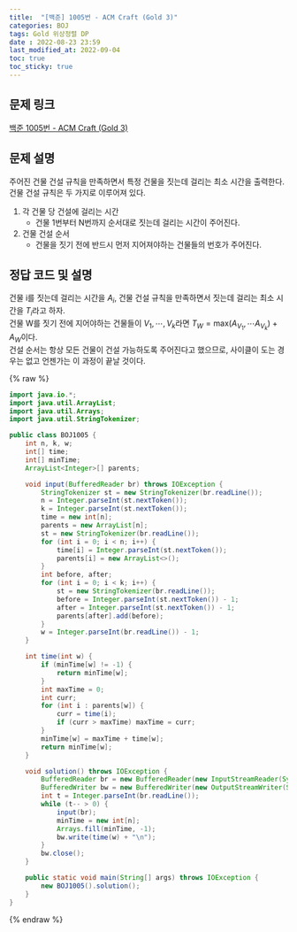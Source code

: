 ```yaml
---
title:  "[백준] 1005번 - ACM Craft (Gold 3)"
categories: BOJ
tags: Gold 위상정렬 DP
date : 2022-08-23 23:59
last_modified_at: 2022-09-04
toc: true
toc_sticky: true
---
```


## 문제 링크

[백준 1005번 - ACM Craft (Gold 3)](https://www.acmicpc.net/problem/1005)

## 문제 설명

주어진 건물 건설 규칙을 만족하면서 특정 건물을 짓는데 걸리는 최소 시간을 출력한다.
건물 건설 규칙은 두 가지로 이루어져 있다.

1. 각 건물 당 건설에 걸리는 시간
   - 건물 1번부터 N번까지 순서대로 짓는데 걸리는 시간이 주어진다.
2. 건물 건설 순서
   - 건물을 짓기 전에 반드시 먼저 지어져야하는 건물들의 번호가 주어진다.

## 정답 코드 및 설명

건물 i를 짓는데 걸리는 시간을 $A_i$, 건물 건설 규칙을 만족하면서 짓는데 걸리는 최소 시간을 $T_i$라고 하자.  
건물 W를 짓기 전에 지어야하는 건물들이 $V_1, \cdots, V_k$라면 $T_W = \textrm{max}(A_{V_1}, \cdots A_{V_k}) + A_W$이다.  
건설 순서는 항상 모든 건물이 건설 가능하도록 주어진다고 했으므로, 사이클이 도는 경우는 없고 언젠가는 이 과정이 끝날 것이다.

{% raw %}

```java
import java.io.*;
import java.util.ArrayList;
import java.util.Arrays;
import java.util.StringTokenizer;

public class BOJ1005 {
    int n, k, w;
    int[] time;
    int[] minTime;
    ArrayList<Integer>[] parents;

    void input(BufferedReader br) throws IOException {
        StringTokenizer st = new StringTokenizer(br.readLine());
        n = Integer.parseInt(st.nextToken());
        k = Integer.parseInt(st.nextToken());
        time = new int[n];
        parents = new ArrayList[n];
        st = new StringTokenizer(br.readLine());
        for (int i = 0; i < n; i++) {
            time[i] = Integer.parseInt(st.nextToken());
            parents[i] = new ArrayList<>();
        }
        int before, after;
        for (int i = 0; i < k; i++) {
            st = new StringTokenizer(br.readLine());
            before = Integer.parseInt(st.nextToken()) - 1;
            after = Integer.parseInt(st.nextToken()) - 1;
            parents[after].add(before);
        }
        w = Integer.parseInt(br.readLine()) - 1;
    }

    int time(int w) {
        if (minTime[w] != -1) {
            return minTime[w];
        }
        int maxTime = 0;
        int curr;
        for (int i : parents[w]) {
            curr = time(i);
            if (curr > maxTime) maxTime = curr;
        }
        minTime[w] = maxTime + time[w];
        return minTime[w];
    }

    void solution() throws IOException {
        BufferedReader br = new BufferedReader(new InputStreamReader(System.in));
        BufferedWriter bw = new BufferedWriter(new OutputStreamWriter(System.out));
        int t = Integer.parseInt(br.readLine());
        while (t-- > 0) {
            input(br);
            minTime = new int[n];
            Arrays.fill(minTime, -1);
            bw.write(time(w) + "\n");
        }
        bw.close();
    }

    public static void main(String[] args) throws IOException {
        new BOJ1005().solution();
    }
}

```

{% endraw %}
